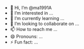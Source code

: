 - 👋 Hi, I’m @ma1991A
- 👀 I’m interested in ...
- 🌱 I’m currently learning ...
- 💞️ I’m looking to collaborate on ...
- 📫 How to reach me ...
- 😄 Pronouns: ...
- ⚡ Fun fact: ...

<!---
ma1991A/ma1991A is a ✨ special ✨ repository because its `README.md` (this file) appears on your GitHub profile.
You can click the Preview link to take a look at your changes.
--->
